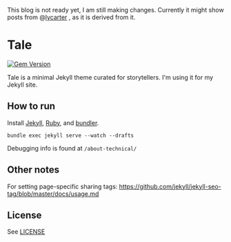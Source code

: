 This blog is not ready yet, I am still making changes.
Currently it might show posts from @[lycarter](https://github.com/lycarter/) , as it is derived from it.

# Tale

[![Gem Version](https://badge.fury.io/rb/tale.svg)](https://badge.fury.io/rb/tale)

Tale is a minimal Jekyll theme curated for storytellers. I'm using it for my Jekyll site.

## How to run

Install [Jekyll](https://jekyllrb.com/), [Ruby](https://www.ruby-lang.org/en/), and [bundler](http://bundler.io/).

```bundle exec jekyll serve --watch --drafts```

Debugging info is found at `/about-technical/`

## Other notes

For setting page-specific sharing tags: https://github.com/jekyll/jekyll-seo-tag/blob/master/docs/usage.md

## License
See [LICENSE](https://github.com/rishabmps/rishabmps.github.com/blob/master/LICENSE)
